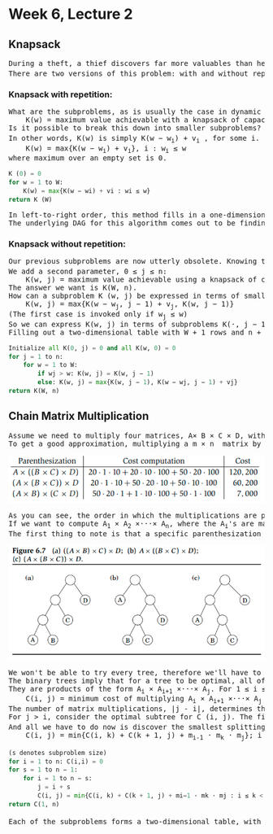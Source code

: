 # Week 6, Lecture 2

## Knapsack
<pre>
During a theft, a thief discovers far more valuables than he expected and must pick what to keep. His bag (or "knapsack") can only carry a total weight of W pounds. There are n products to choose from, each with a different weight w<sub>1</sub>,..., w<sub>n</sub> and a different dollar value v<sub>1</sub>,..., v<sub>1</sub>. What is the most valuable combination of items he can cram into his bag?
There are two versions of this problem: with and without repetition of items.
</pre>

### Knapsack with repetition:
<pre>
What are the subproblems, as is usually the case in dynamic programming? In this situation, we can reduce the size of the original problem by looking at smaller knapsack capacities w <= W,
    K(w) = maximum value achievable with a knapsack of capacity w
Is it possible to break this down into smaller subproblems? If item i is part of the optimal solution to K(w), then removing it from the knapsack leaves an optimal solution to K (w - w<sub>i</sub>). 
In other words, K(w) is simply K(w − w<sub>i</sub>) + v<sub>i</sub> , for some i.
    K(w) = max{K(w − w<sub>i</sub>) + v<sub>i</sub>}, i : w<sub>i</sub> ≤ w
where maximum over an empty set is 0.
</pre>
```python
K (0) = 0
for w = 1 to W:
    K(w) = max{K(w − wi) + vi : wi ≤ w}
return K (W)
```
<pre>
In left-to-right order, this method fills in a one-dimensional table of length W + 1. The overall running time is O(nW) because each entry can take up to O(n) time to be computed.
The underlying DAG for this algorithm comes out to be finding the longest path in a DAG.
</pre>

### Knapsack without repetition:
<pre>
Our previous subproblems are now utterly obsolete. Knowing that the value K (w - w<sub>n</sub>) is very large, for example, is useless because we don't know if item n has already been used up in this partial solution. As a result, we must refine our idea of a subproblem to include more information about the items in use.
We add a second parameter, 0 ≤ j ≤ n:
    K(w, j) = maximum value achievable using a knapsack of capacity w and items 1,..., j.
The answer we want is K(W, n).
How can a subproblem K (w, j) be expressed in terms of smaller subproblems? It's as simple as that: either item j is required to obtain the optimal value, or it isn't:
    K(w, j) = max{K(w − w<sub>j</sub>, j − 1) + v<sub>j</sub>, K(w, j − 1)}
(The first case is invoked only if w<sub>j</sub> ≤ w) 
So we can express K(w, j) in terms of subproblems K(·, j − 1).
Filling out a two-dimensional table with W + 1 rows and n + 1 columns is the next step in the process. Each table entry takes constant time, so even though the table is much larger than before, the running time is the same, O(nW).
</pre>
```python
Initialize all K(0, j) = 0 and all K(w, 0) = 0
for j = 1 to n:
    for w = 1 to W:
        if wj > w: K(w, j) = K(w, j − 1)
        else: K(w, j) = max{K(w, j − 1), K(w − wj, j − 1) + vj}
return K(W, n)
```

## Chain Matrix Multiplication
<pre>
Assume we need to multiply four matrices, A× B × C × D, with dimensions of 50 × 20, 20 × 1, 1 × 10, and 10 × 100, respectively. Iteratively multiplying two matrices at a time will be required. Multiplication of matrices is not commutative (in general, A × B != B × A), but it is associative (for example, A × (B × C) = (A × B) × C). Depending on how we parenthesize our product of four matrices, we can compute it in a variety of ways.
To get a good approximation, multiplying a m × n  matrix by a n × p matrix takes mnp multiplications. Let's look at a few different approaches to evaluate A × B × C × D using this formula:
</pre>
![cmm_example](cmm_example.png)
<pre>
As you can see, the order in which the multiplications are performed has a significant impact on the ultimate running time!
If we want to compute A<sub>1</sub> × A<sub>2</sub> ×···× A<sub>n</sub>, where the A<sub>i</sub>'s are matrices with dimensions m<sub>0</sub> × m<sub>1</sub>, m<sub>1</sub> × m<sub>2</sub>,..., m<sub>n-1</sub> × m<sub>n</sub>, how do we figure out the best order? 
The first thing to note is that a specific parenthesization may be represented very naturally by a binary tree, with individual matrices corresponding to the leaves, the root representing the end product, and internal nodes representing intermediate products. The numerous full binary trees with n leaves, whose number is exponential in n, correspond to the potential multiplication orders.
</pre>
![cmm_tree](cmm_tree.png)
<pre>
We won't be able to try every tree, therefore we'll have to rely on dynamic programming instead.
The binary trees imply that for a tree to be optimal, all of its subtrees must be optimal as well. What subproblems do the subtrees correspond to?
They are products of the form A<sub>i</sub> × A<sub>i+1</sub> ×···× A<sub>j</sub>. For 1 ≤ i ≤ j ≤ n, define:
    C(i, j) = minimum cost of multiplying A<sub>i</sub> × A<sub>i+1</sub> ×···× A<sub>j</sub>
The number of matrix multiplications, |j - i|, determines the size of this subproblem. When i = j, the smallest subproblem is that there is nothing to multiply, so C(i,i) = 0.
For j > i, consider the optimal subtree for C (i, j). The first branch in this subtree, the one at the top, will split the product in two pieces, of the form A<sub>i</sub> ×···× A<sub>k</sub> and A<sub>k+1</sub> ×···× A<sub>j</sub>, for some k between i and j. The cost of the subtree is then calculated as the sum of the costs of these two partial products plus the cost of combining them:  C(i, k) + C(k + 1, j) + m<sub>i-1</sub> · m<sub>k</sub> · m<sub>j</sub>
And all we have to do now is discover the smallest splitting point k:
    C(i, j) = min{C(i, k) + C(k + 1, j) + m<sub>i-1</sub> · m<sub>k</sub> · m<sub>j</sub>}; i ≤ k < j
</pre>
```python
(s denotes subproblem size)
for i = 1 to n: C(i,i) = 0
for s = 1 to n − 1:
    for i = 1 to n − s:
        j = i + s
        C(i, j) = min{C(i, k) + C(k + 1, j) + mi−1 · mk · mj : i ≤ k < j}
return C(1, n)
```
<pre>
Each of the subproblems forms a two-dimensional table, with each entry taking O(n) time to compute. As a result, the total running time is O(n<sup>3</sup>).
</pre>
